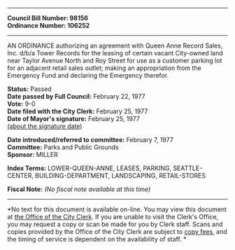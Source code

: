 * * * * *  
  
**Council Bill Number: [](#h0)[](#h2)98156**   
**Ordinance Number: 106252**  
  
* * * * *  
  
AN ORDINANCE authorizing an agreement with Queen Anne Record Sales, Inc. d/b/a Tower Records for the leasing of certain vacant City-owned land near Taylor Avenue North and Roy Street for use as a customer parking lot for an adjacent retail sales outlet; making an appropriation from the Emergency Fund and declaring the Emergency therefor.  
  
**Status:** Passed   
**Date passed by Full Council:** February 22, 1977   
**Vote:** 9-0   
**Date filed with the City Clerk:** February 25, 1977   
**Date of Mayor's signature:** February 25, 1977   
[(about the signature date)](/~public/approvaldate.htm)   
  
  
**Date introduced/referred to committee:** February 7, 1977   
**Committee:** Parks and Public Grounds   
**Sponsor:** MILLER   
  
**Index Terms:** LOWER-QUEEN-ANNE, LEASES, PARKING, SEATTLE-CENTER, BUILDING-DEPARTMENT, LANDSCAPING, RETAIL-STORES  
  
**Fiscal Note:** *(No fiscal note available at this time)*  
  
* * * * *  
  
*No text for this document is available on-line. You may view this document at [the Office of the City Clerk](http://www.seattle.gov/leg/clerk/contactUs.htm). If you are unable to visit the Clerk's Office, you may request a copy or scan be made for you by Clerk staff. Scans and copies provided by the Office of the City Clerk are subject to [copy fees](http://clerk.seattle.gov/~public/clerkfees.htm), and the timing of service is dependent on the availability of staff. *  
  
  

